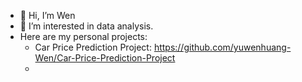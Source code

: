- 👋 Hi, I’m Wen
- 👀 I’m interested in data analysis.
- Here are my personal projects:
  - Car Price Prediction Project: <a>https://github.com/yuwenhuang-Wen/Car-Price-Prediction-Project</a>
  - 
<!---
yuwenhuang-Wen/yuwenhuang-Wen is a ✨ special ✨ repository because its `README.md` (this file) appears on your GitHub profile.
You can click the Preview link to take a look at your changes.
--->
